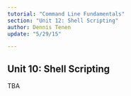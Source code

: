 ```yaml
---
tutorial: "Command Line Fundamentals"
section: "Unit 12: Shell Scripting"
author: Dennis Tenen
update: "5/29/15"

---
```


## Unit 10: Shell Scripting

TBA

